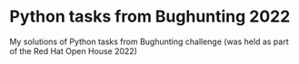 # Python tasks from Bughunting 2022
My solutions of Python tasks from Bughunting challenge (was held as part of the Red Hat Open House 2022)

